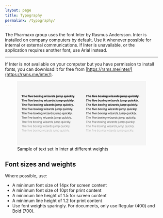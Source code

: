 ```yaml
---
layout: page
title: Typography
permalink: /typography/
---
```


<p class="docs-text--large">The Pharmaxo group uses the font Inter by Rasmus Andersson. Inter is installed on company computers by default. Use it whenever possible for internal or external communications. If Inter is unavailable, or the application requires another font, use Arial instead.</p>

---

If Inter is not available on your computer but you have permission to install fonts, you can download it for free from [https://rsms.me/inter/](https://rsms.me/inter/).

<figure>
    <img src="/images/inter-sample.png">
    <figcaption>Sample of text set in Inter at different weights</figcaption>
</figure>

## Font sizes and weights

Where possible, use:

* A minimum font size of 14px for screen content
* A minimum font size of 10pt for print content
* A minimum line height of 1.5 for screen content
* A minimum line height of 1.2 for print content
* Use font weights sparingly. For documents, only use Regular (400) and Bold (700).